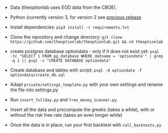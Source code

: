 - Data (theoptionlab uses EOD data from the CBOE).

- Python (currently version 3, for version 2 see [previous release](https://github.com/theoptionlab/theoptionlab/releases/tag/v1.0)

- Install dependencies: `pip3 install -r requirements.txt`

- Clone the repository and change directory: 
`git clone https://github.com/theoptionlab/theoptionlab.git && cd theoptionlab`

- create postgres database optiondata - only if it does not exist yet:
`psql -tc "SELECT 1 FROM pg_database WHERE datname = 'optiondata'" | grep -q 1 || psql -c "CREATE DATABASE optiondata"`

- Create database and tables with script:
`psql -d optiondata -f optiondata/create_db.sql`

- Adapt `private/settings_template.py` with your own settings and rename the file into settings.py

- Run `insert_fullday.py` and `free_money_scanner.py`

- Insert all the data and precompute the greeks (takes a while), with or without the risk free rate (takes an even longer while)

- Once the data is in place, run your first backtest with `call_backtests.py`
